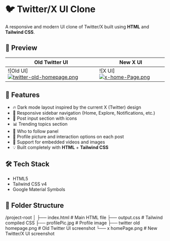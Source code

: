 # 🐦 Twitter/X UI Clone

A responsive and modern UI clone of Twitter/X built using **HTML** and **Tailwind CSS**.

## 📸 Preview

| Old Twitter UI | New X UI |
|----------------|----------|
| ![Old UI][![twitter-old-homepage.png](https://i.postimg.cc/kM14Nppp/twitter-old-homepage.png)](https://postimg.cc/23Wrr2mQ) | ![X UI][![x-home-Page.png](https://i.postimg.cc/0jFPTLg5/x-home-Page.png)](https://postimg.cc/N263TCfZ) |

## 🚀 Features

- 🔥 Dark mode layout inspired by the current X (Twitter) design
- 📱 Responsive sidebar navigation (Home, Explore, Notifications, etc.)
- 📝 Post input section with icons
- 📊 Trending topics section
- 🤝 Who to follow panel
- 👤 Profile picture and interaction options on each post
- 🎥 Support for embedded videos and images
- 💡 Built completely with **HTML** + **Tailwind CSS**

## 🛠️ Tech Stack

- HTML5
- Tailwind CSS v4
- Google Material Symbols

## 📂 Folder Structure

/project-root
│
├── index.html # Main HTML file
├── output.css # Tailwind compiled CSS
├── profilePic.jpg # Profile image
├── twitter old homepage.png # Old Twitter UI screenshot
└── x homePage.png # New Twitter/X UI screenshot
